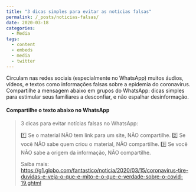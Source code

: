 ```yaml
---
title: "3 dicas simples para evitar as notícias falsas"
permalink: /_posts/noticias-falsas/
date: 2020-03-18
categories:
  - Media
tags:
  - content
  - embeds
  - media
  - twitter
---
```


Circulam nas redes sociais (especialmente no WhatsApp) muitos áudios, vídeos, e textos como informações falsas sobre a epidemia do coronavírus. Compartilhe a mensagem abaixo em grupos do WhatsApp: dicas simples para estimular seus familiares a desconfiar, e não espalhar desinformação.


#### Compartilhe o texto abaixo no WhatsApp

> 3 dicas para evitar notícias falsas no WhatsApp:
> 
> :one: Se o material NÃO tem link para um site, NÃO compartilhe.
> :two: Se você NÃO sabe quem criou o material, NÃO compartilhe.
> :three: Se você NÃO sabe a origem da informação, NÃO compartilhe.
>
> Saiba mais: https://g1.globo.com/fantastico/noticia/2020/03/15/coronavirus-tire-duvidas-e-veja-o-que-e-mito-e-o-que-e-verdade-sobre-o-covid-19.ghtml

